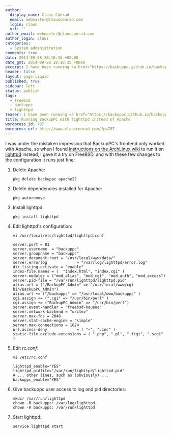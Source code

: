 ```yaml
---
author:
  display_name: Claus Conrad
  email: webmaster@clausconrad.com
  login: claus
  url: ''
author_email: webmaster@clausconrad.com
author_login: claus
categories:
  - System administration
comments: true
date: 2014-09-28 20:10:35 +02:00
date_gmt: 2014-09-28 18:10:35 +0000
excerpt: I have been running <a href="https://backuppc.github.io/backuppc/">BackupPC</a> to back up jails on a FreeBSD box for a while now and been very satisfied with its stability. However recently I ran into problems with upgrading Apache, which is used as an optional web interface for BackupPC.
header: false
layout: page.liquid
published: true
sidebar: left
status: publish
tags:
  - freebsd
  - backuppc
  - lighttpd
teaser: I have been running <a href="https://backuppc.github.io/backuppc/">BackupPC</a> to back up jails on a FreeBSD box for a while now and been very satisfied with its stability. However recently I ran into problems with upgrading Apache, which is used as an optional web interface for BackupPC.
title: Running BackupPC with lighttpd instead of Apache
wordpress_id: 787
wordpress_url: http://www.clausconrad.com/?p=787
---
```

I was under the mistaken impression that BackupPC's frontend only worked with Apache, so when I found [instructions on the ArchLinux wiki](https://wiki.archlinux.org/index.php/BackupPC#Alternative_lighttpd_configuration) to run it on [lighttpd](https://www.lighttpd.net/) instead, I gave it a try on FreeBSD, and with these few changes to the configuration it runs just fine:

1. Delete Apache:

   ```shell
   pkg delete backuppc apache22
   ```

2. Delete dependencies installed for Apache:
   
   ```shell
   pkg autoremove
   ```

3. Install lighttpd:
        
   ```shell
   pkg install lighttpd
   ```

4. Edit lighttpd's configuration:
        
   ```shell
   vi /usr/local/etc/lighttpd/lighttpd.conf
   ```
        
   ```
   server.port = 81
   server.username  = "backuppc"
   server.groupname = "backuppc"
   server.document-root = "/usr/local/www/data/"
   server.errorlog             = "/var/log/lighttpd/error.log"
   dir-listing.activate = "enable"
   index-file.names = (  "index.html", "index.cgi" )
   server.modules = ("mod_alias", "mod_cgi", "mod_auth", "mod_access")
   server.pid-file = "/var/run/lighttpd/lighttpd.pid"
   alias.url = ("/BackupPC_Admin" => "/usr/local/www/cgi-bin/BackupPC_Admin")
   alias.url += ("/backuppc" => "/usr/local/www/backuppc" )
   cgi.assign += (".cgi" => "/usr/bin/perl" )
   cgi.assign += ("BackupPC_Admin" => "/usr/bin/perl")
   server.event-handler = "freebsd-kqueue"
   server.network-backend = "writev"
   server.max-fds = 2048
   server.stat-cache-engine = "simple"
   server.max-connections = 1024
   url.access-deny             = ( "~", ".inc" )
   static-file.exclude-extensions = ( ".php", ".pl", ".fcgi", ".scgi" )
   ```

5. Edit _rc.conf_: 
        
   ```shell
   vi /etc/rc.conf
   ```
        
   ```
   lighttpd_enable="YES"
   lighttpd_pidfile="/var/run/lighttpd/lighttpd.pid"
   # ... other lines, such as (obviously) ...
   backuppc_enable="YES"
   ```

6. Give backuppc user access to log and pid directories:

   ```shell
   mkdir /var/run/lighttpd
   chown -R backuppc: /var/log/lighttpd
   chown -R backuppc: /var/run/lighttpd
   ```
  
7. Start lighttpd: 

   ```shell
   service lighttpd start
   ```
